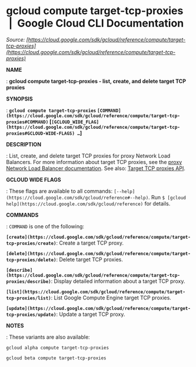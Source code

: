 # gcloud compute target-tcp-proxies  |  Google Cloud CLI Documentation

*Source: [https://cloud.google.com/sdk/gcloud/reference/compute/target-tcp-proxies](https://cloud.google.com/sdk/gcloud/reference/compute/target-tcp-proxies)*

**NAME**

: **gcloud compute target-tcp-proxies - list, create, and delete target TCP proxies**

**SYNOPSIS**

: **`gcloud compute target-tcp-proxies` `[COMMAND](https://cloud.google.com/sdk/gcloud/reference/compute/target-tcp-proxies#COMMAND)` [`[GCLOUD_WIDE_FLAG](https://cloud.google.com/sdk/gcloud/reference/compute/target-tcp-proxies#GCLOUD-WIDE-FLAGS) …`]**

**DESCRIPTION**

: List, create, and delete target TCP proxies for proxy Network Load Balancers.
For more information about target TCP proxies, see the [proxy Network Load
Balancer documentation](https://cloud.google.com/load-balancing/docs/tcp/).
See also: [Target
TCP proxies API](https://cloud.google.com/compute/docs/reference/rest/v1/targetTcpProxies).

**GCLOUD WIDE FLAGS**

: These flags are available to all commands: `[--help](https://cloud.google.com/sdk/gcloud/reference#--help)`.
Run `$ [gcloud help](https://cloud.google.com/sdk/gcloud/reference)` for details.

**COMMANDS**

: ``COMMAND`` is one of the following:

**`[create](https://cloud.google.com/sdk/gcloud/reference/compute/target-tcp-proxies/create)`**:
Create a target TCP proxy.

**`[delete](https://cloud.google.com/sdk/gcloud/reference/compute/target-tcp-proxies/delete)`**:
Delete target TCP proxies.

**`[describe](https://cloud.google.com/sdk/gcloud/reference/compute/target-tcp-proxies/describe)`**:
Display detailed information about a target TCP proxy.

**`[list](https://cloud.google.com/sdk/gcloud/reference/compute/target-tcp-proxies/list)`**:
List Google Compute Engine target TCP proxies.

**`[update](https://cloud.google.com/sdk/gcloud/reference/compute/target-tcp-proxies/update)`**:
Update a target TCP proxy.

**NOTES**

: These variants are also available:

```
gcloud alpha compute target-tcp-proxies
```

```
gcloud beta compute target-tcp-proxies
```
